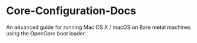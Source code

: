 # Core-Configuration-Docs
An advanced guide for running Mac OS X / macOS on Bare metal machines using the OpenCore boot loader.
